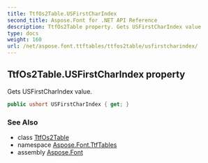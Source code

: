 ```yaml
---
title: TtfOs2Table.USFirstCharIndex
second_title: Aspose.Font for .NET API Reference
description: TtfOs2Table property. Gets USFirstCharIndex value
type: docs
weight: 160
url: /net/aspose.font.ttftables/ttfos2table/usfirstcharindex/
---
```

## TtfOs2Table.USFirstCharIndex property

Gets USFirstCharIndex value.

```csharp
public ushort USFirstCharIndex { get; }
```

### See Also

* class [TtfOs2Table](../)
* namespace [Aspose.Font.TtfTables](../../ttfos2table/)
* assembly [Aspose.Font](../../../)


